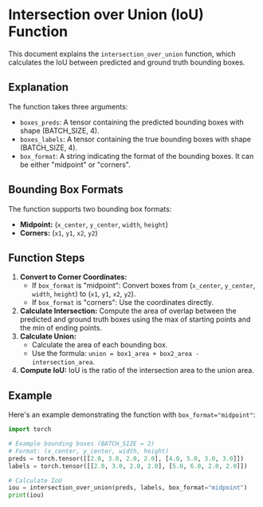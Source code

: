 # Intersection over Union (IoU) Function

This document explains the `intersection_over_union` function, which calculates the IoU between predicted and ground truth bounding boxes.

## Explanation

The function takes three arguments:

- `boxes_preds`: A tensor containing the predicted bounding boxes with shape (BATCH_SIZE, 4).
- `boxes_labels`: A tensor containing the true bounding boxes with shape (BATCH_SIZE, 4).
- `box_format`: A string indicating the format of the bounding boxes. It can be either "midpoint" or "corners".

## Bounding Box Formats

The function supports two bounding box formats:

- **Midpoint:** (`x_center`, `y_center`, `width`, `height`)
- **Corners:** (`x1`, `y1`, `x2`, `y2`)

## Function Steps

1. **Convert to Corner Coordinates:**
    - If `box_format` is "midpoint": Convert boxes from (`x_center`, `y_center`, `width`, `height`) to (`x1`, `y1`, `x2`, `y2`).
    - If `box_format` is "corners": Use the coordinates directly.
2. **Calculate Intersection:** Compute the area of overlap between the predicted and ground truth boxes using the max of starting points and the min of ending points.
3. **Calculate Union:**
    - Calculate the area of each bounding box.
    - Use the formula: `union = box1_area + box2_area - intersection_area`.
4. **Compute IoU:** IoU is the ratio of the intersection area to the union area.

## Example

Here's an example demonstrating the function with `box_format="midpoint"`:

```python
import torch

# Example bounding boxes (BATCH_SIZE = 2)
# Format: (x_center, y_center, width, height)
preds = torch.tensor([[2.0, 3.0, 2.0, 2.0], [4.0, 5.0, 3.0, 3.0]])
labels = torch.tensor([[2.0, 3.0, 2.0, 2.0], [5.0, 6.0, 2.0, 2.0]])

# Calculate IoU
iou = intersection_over_union(preds, labels, box_format="midpoint")
print(iou)
